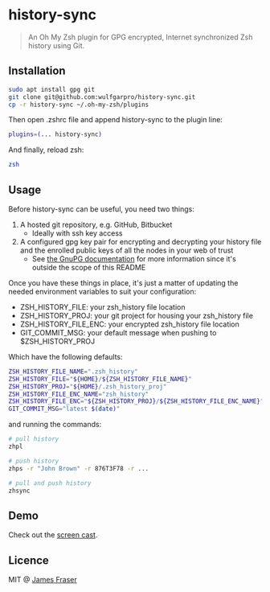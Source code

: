 # history-sync
> An Oh My Zsh plugin for GPG encrypted, Internet synchronized Zsh history using Git.

## Installation
```bash
sudo apt install gpg git
git clone git@github.com:wulfgarpro/history-sync.git
cp -r history-sync ~/.oh-my-zsh/plugins
```

Then open .zshrc file and append history-sync to the plugin line:

```bash
plugins=(... history-sync)
```

And finally, reload zsh:

```bash
zsh
```

## Usage
Before history-sync can be useful, you need two things:

1. A hosted git repository, e.g. GitHub, Bitbucket
   * Ideally with ssh key access
2. A configured gpg key pair for encrypting and decrypting your history file and the enrolled public keys of all the nodes in your web of trust
   * See [the GnuPG documentation](https://www.gnupg.org/documentation/) for more information since it's outside the scope of this README

Once you have these things in place, it's just a matter of updating the needed environment variables to suit your configuration:

* ZSH_HISTORY_FILE: your zsh_history file location
* ZSH_HISTORY_PROJ: your git project for housing your zsh_history file
* ZSH_HISTORY_FILE_ENC: your encrypted zsh_history file location
* GIT_COMMIT_MSG: your default message when pushing to $ZSH_HISTORY_PROJ

Which have the following defaults:

```bash
ZSH_HISTORY_FILE_NAME=".zsh_history"
ZSH_HISTORY_FILE="${HOME}/${ZSH_HISTORY_FILE_NAME}"
ZSH_HISTORY_PROJ="${HOME}/.zsh_history_proj"
ZSH_HISTORY_FILE_ENC_NAME="zsh_history"
ZSH_HISTORY_FILE_ENC="${ZSH_HISTORY_PROJ}/${ZSH_HISTORY_FILE_ENC_NAME}"
GIT_COMMIT_MSG="latest $(date)"
```

and running the commands:

```bash
# pull history
zhpl

# push history
zhps -r "John Brown" -r 876T3F78 -r ...

# pull and push history
zhsync
```

## Demo
Check out the [screen cast](https://asciinema.org/a/43575).

## Licence
MIT @ [James Fraser](https://www.wulfgar.pro)
